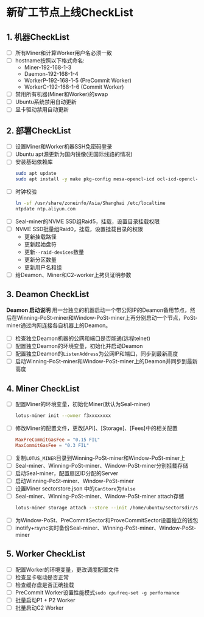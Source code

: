 # 新矿工节点上线CheckList

## 1. 机器CheckList
- [ ] 所有Miner和计算Worker用户名必须一致
- [ ] hostname按照以下格式命名:
  - Miner-192-168-1-3
  - Daemon-192-168-1-4
  - WorkerP-192-168-1-5 (PreCommit Worker)
  - WorkerC-192-168-1-6 (Commit Worker)
- [ ] 禁用所有机器(Miner和Worker)的swap
- [ ] Ubuntu系统禁用自动更新
- [ ] 显卡驱动禁用自动更新

## 2. 部署CheckList
- [ ] 设置Miner和Worker机器SSH免密码登录
- [ ] Ubuntu apt源更新为国内镜像(无国际线路的情况)
- [ ] 安装基础依赖库
  ```sh
  sudo apt update
  sudo apt install -y make pkg-config mesa-opencl-icd ocl-icd-opencl-dev libclang-dev libhwloc-dev hwloc gcc git bzr jq tree openssh-server python3 cpufrequtils
  ```
- [ ] 时钟校验
  ```sh
  ln -sf /usr/share/zoneinfo/Asia/Shanghai /etc/localtime
  ntpdate ntp.aliyun.com
  ```
- [ ] Seal-miner的NVME SSD组Raid5，挂载，设置目录挂载权限
- [ ] NVME SSD批量组Raid0，挂载，设置挂载目录的权限
  - 更新挂载路径
  - 更新起始盘符
  - 更新`--raid-devices`数量
  - 更新分区数量
  - 更新用户名和组
- [ ] 给Deamon、Miner和C2-worker上拷贝证明参数

## 3. Deamon CheckList
**Deamon 启动说明**
用一台独立的机器启动一个带公网IP的Deamon备用节点，然后在Winning-PoSt-miner和Window-PoSt-miner上再分别启动一个节点，PoSt-miner通过内网连接各自机器上的Deamon。
- [ ] 检查独立Deamon机器的公网和端口是否能通(远程telnet)
- [ ] 配置独立Deamon的环境变量，初始化并启动Deamon
- [ ] 配置独立Deamon的`ListenAddress`为公网IP和端口，同步到最新高度
- [ ] 启动Winning-PoSt-miner和Window-PoSt-miner上的Deamon并同步到最新高度

## 4. Miner CheckList
- [ ] 配置Miner的环境变量，初始化Miner(默认为Seal-miner)
  ```sh
  lotus-miner init --owner f3xxxxxxxx
  ```
- [ ] 修改Miner的配置文件，更改[API]、[Storage]、[Fees]中的相关配置
  ```toml
  MaxPreCommitGasFee = "0.15 FIL"
  MaxCommitGasFee = "0.3 FIL"
  ```
- [ ] 复制`LOTUS_MINER`目录到Winning-PoSt-miner和Window-PoSt-miner上
- [ ] Seal-miner、Winning-PoSt-miner、Window-PoSt-miner分别挂载存储
- [ ] 启动Seal-miner，配置扇区ID分配的Server
- [ ] 启动Winning-PoSt-miner、Window-PoSt-miner
- [ ] 设置Miner sectorstore.json 中的`CanStore`为`false`
- [ ] Seal-miner、Winning-PoSt-miner、Window-PoSt-miner attach存储
  ```sh
  lotus-miner storage attach --store --init /home/ubuntu/sectorsdir/storage
  ```
- [ ] 为Window-PoSt、PreCommitSector和ProveCommitSector设置独立的钱包
- [ ] inotify+rsync实时备份Seal-miner、Winning-PoSt-miner、Window-PoSt-miner

## 5. Worker CheckList
- [ ] 配置Worker的环境变量，更改调度配置文件
- [ ] 检查显卡驱动是否正常
- [ ] 检查缓存盘是否正确挂载
- [ ] PreCommit Worker设置性能模式`sudo cpufreq-set -g performance`
- [ ] 批量启动P1 + P2 Worker
- [ ] 批量启动C2 Worker

